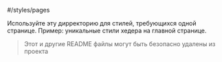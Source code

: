 #/styles/pages

Используйте эту дирректорию для стилей, требующихся одной странице.
Пример: уникальные стили хедера на главной странице. 

> Этот и другие README файлы могут быть безопасно удалены из проекта
